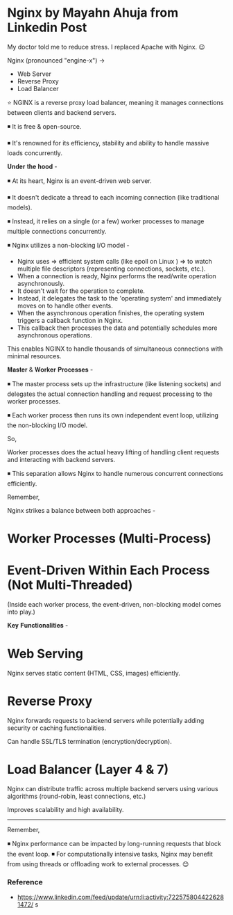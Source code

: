 # Nginx by Mayahn Ahuja from Linkedin Post

My doctor told me to reduce stress. I replaced Apache with Nginx. 😉

Nginx (pronounced "engine-x") ->

- Web Server
- Reverse Proxy
- Load Balancer

⭐ NGINX is a reverse proxy load balancer, meaning it manages connections between clients and backend servers.

◾ It is free & open-source.

◾ It's renowned for its efficiency, stability and ability to handle massive loads concurrently.

𝐔𝐧𝐝𝐞𝐫 𝐭𝐡𝐞 𝐡𝐨𝐨𝐝 -

◾ At its heart, Nginx is an event-driven web server.

◾ It doesn't dedicate a thread to each incoming connection (like traditional models).

◾ Instead, it relies on a single (or a few) worker processes to manage multiple connections concurrently.

◾ Nginx utilizes a non-blocking I/O model -

- Nginx uses => efficient system calls (like epoll on Linux ) => to watch multiple file descriptors (representing connections, sockets, etc.).
- When a connection is ready, Nginx performs the read/write operation asynchronously.
- It doesn't wait for the operation to complete.
- Instead, it delegates the task to the 'operating system' and immediately moves on to handle other events.
- When the asynchronous operation finishes, the operating system triggers a callback function in Nginx.
- This callback then processes the data and potentially schedules more asynchronous operations.

This enables NGINX to handle thousands of simultaneous connections with minimal resources.

𝐌𝐚𝐬𝐭𝐞𝐫 & 𝐖𝐨𝐫𝐤𝐞𝐫 𝐏𝐫𝐨𝐜𝐞𝐬𝐬𝐞𝐬 -

◾ The master process sets up the infrastructure (like listening sockets) and delegates the actual connection handling and request processing to the worker processes.

◾ Each worker process then runs its own independent event loop, utilizing the non-blocking I/O model.

So,

Worker processes does the actual heavy lifting of handling client requests and interacting with backend servers.

◾ This separation allows Nginx to handle numerous concurrent connections efficiently.

Remember,

Nginx strikes a balance between both approaches -

# Worker Processes (Multi-Process)

# Event-Driven Within Each Process (Not Multi-Threaded)

(Inside each worker process, the event-driven, non-blocking model comes into play.)

𝐊𝐞𝐲 𝐅𝐮𝐧𝐜𝐭𝐢𝐨𝐧𝐚𝐥𝐢𝐭𝐢𝐞𝐬 -

# Web Serving

Nginx serves static content (HTML, CSS, images) efficiently.

# Reverse Proxy

Nginx forwards requests to backend servers while potentially adding security or caching functionalities.

Can handle SSL/TLS termination (encryption/decryption).

# Load Balancer (Layer 4 & 7)

Nginx can distribute traffic across multiple backend servers using various algorithms (round-robin, least connections, etc.)

Improves scalability and high availability.

---

Remember,

◾ Nginx performance can be impacted by long-running requests that block the event loop.
◾ For computationally intensive tasks, Nginx may benefit from using threads or offloading work to external processes. 😊

### Reference

- https://www.linkedin.com/feed/update/urn:li:activity:7225758044226281472/
  s
